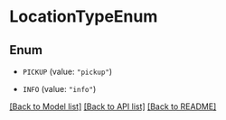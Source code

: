 # LocationTypeEnum

## Enum


* `PICKUP` (value: `"pickup"`)

* `INFO` (value: `"info"`)


[[Back to Model list]](../README.md#documentation-for-models) [[Back to API list]](../README.md#documentation-for-api-endpoints) [[Back to README]](../README.md)


